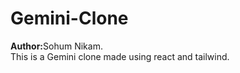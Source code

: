 # Gemini-Clone
<b>Author:</b>Sohum Nikam.
<br>
This is a Gemini clone made using react and tailwind. 
